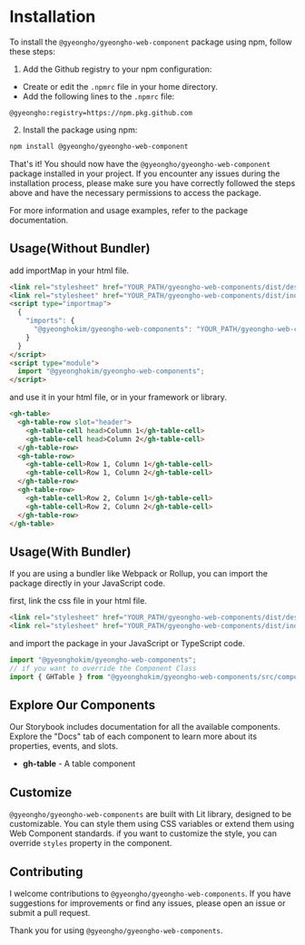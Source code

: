 # Installation

To install the `@gyeongho/gyeongho-web-component` package using npm, follow these steps:

1. Add the Github registry to your npm configuration:

- Create or edit the `.npmrc` file in your home directory.
- Add the following lines to the `.npmrc` file:

```
@gyeongho:registry=https://npm.pkg.github.com
```

2. Install the package using npm:

```bash
npm install @gyeongho/gyeongho-web-component
```

That's it! You should now have the `@gyeongho/gyeongho-web-component` package installed in your project.
If you encounter any issues during the installation process, please make sure you have correctly followed the steps above and have the necessary permissions to access the package.

For more information and usage examples, refer to the package documentation.

## Usage(Without Bundler)

add importMap in your html file.

```html
<link rel="stylesheet" href="YOUR_PATH/gyeongho-web-components/dist/design.tokens.css" />
<link rel="stylesheet" href="YOUR_PATH/gyeongho-web-components/dist/index.css" />
<script type="importmap">
  {
    "imports": {
      "@gyeonghokim/gyeongho-web-components": "YOUR_PATH/gyeongho-web-components/dist/ghwc.es.js"
    }
  }
</script>
<script type="module">
  import "@gyeonghokim/gyeongho-web-components";
</script>
```

and use it in your html file, or in your framework or library.

```html
<gh-table>
  <gh-table-row slot="header">
    <gh-table-cell head>Column 1</gh-table-cell>
    <gh-table-cell head>Column 2</gh-table-cell>
  </gh-table-row>
  <gh-table-row>
    <gh-table-cell>Row 1, Column 1</gh-table-cell>
    <gh-table-cell>Row 1, Column 2</gh-table-cell>
  </gh-table-row>
  <gh-table-row>
    <gh-table-cell>Row 2, Column 1</gh-table-cell>
    <gh-table-cell>Row 2, Column 2</gh-table-cell>
  </gh-table-row>
</gh-table>
```

## Usage(With Bundler)

If you are using a bundler like Webpack or Rollup, you can import the package directly in your JavaScript code.

first, link the css file in your html file.

```html
<link rel="stylesheet" href="YOUR_PATH/gyeongho-web-components/dist/design.tokens.css" />
<link rel="stylesheet" href="YOUR_PATH/gyeongho-web-components/dist/index.css" />
```

and import the package in your JavaScript or TypeScript code.

```javascript
import "@gyeonghokim/gyeongho-web-components";
// if you want to override the Component Class
import { GHTable } from "@gyeonghokim/gyeongho-web-components/src/components/table/index";
```

## Explore Our Components

Our Storybook includes documentation for all the available components. Explore the "Docs" tab of each component to learn more about its properties, events, and slots.

- **gh-table** - A table component

## Customize

`@gyeongho/gyeongho-web-components` are built with Lit library, designed to be customizable. You can style them using CSS variables or extend them using Web Component standards.
if you want to customize the style, you can override `styles` property in the component.

## Contributing

I welcome contributions to `@gyeongho/gyeongho-web-components`. If you have suggestions for improvements or find any issues, please open an issue or submit a pull request.

Thank you for using `@gyeongho/gyeongho-web-components`.
